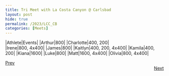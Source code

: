 ```yaml
---
title: Tri Meet with La Costa Canyon @ Carlsbad
layout: post
hide: true
permalink: /2023/LCC_CB
categories: [Meets]
---
```


|Athlete|Events|
|Arthur|800|
|Charlotte|400, 200|  
|Irene|800, 4x400|
|James|800|
|Kaitlyn|400, 200, 4x400|
|Kamila|400, 200|
|Kiana|1600|
|Luke|800|
|Matt|1600, 4x400|
|Olivia|800, 4x400|

<div style="text-align: left"> <a href="{{site.baseurl}}/2023/MCDC">Prev</a></div> 
<div style="text-align: right"> <a href="{{site.baseurl}}/2023/BI">Next</a></div>